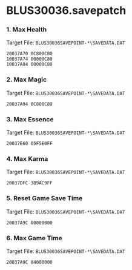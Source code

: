 # BLUS30036.savepatch

### 1. Max Health

Target File: `BLUS30036SAVEPOINT-*\SAVEDATA.DAT`

```
20037A70 0C800C80
10037A74 00000C80
10037A84 00000C80
```

### 2. Max Magic

Target File: `BLUS30036SAVEPOINT-*\SAVEDATA.DAT`

```
20037A94 0C800C80
```

### 3. Max Essence

Target File: `BLUS30036SAVEPOINT-*\SAVEDATA.DAT`

```
20037E60 05F5E0FF
```

### 4. Max Karma

Target File: `BLUS30036SAVEPOINT-*\SAVEDATA.DAT`

```
20037DFC 3B9AC9FF
```

### 5. Reset Game Save Time

Target File: `BLUS30036SAVEPOINT-*\SAVEDATA.DAT`

```
20037A9C 00000000
```

### 6. Max Game Time

Target File: `BLUS30036SAVEPOINT-*\SAVEDATA.DAT`

```
20037A9C 84000000
```

